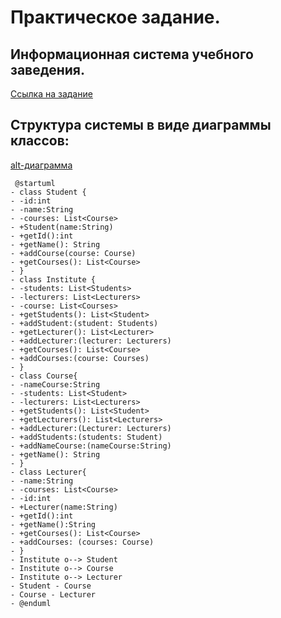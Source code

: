 # Практическое задание.
## Информационная система учебного заведения.
[Ссылка на задание](https://docs.google.com/document/d/1COj5FSznQYb5yC-z6eeu6ggpT8VijWzjwsvZ0ugukN8/edit)
## Структура системы в виде диаграммы классов:
[alt-диаграмма](https://github.com/EnaiY/task/blob/master/images/%D0%94%D0%B8%D0%B0%D0%B3%D1%80%D0%B0%D0%BC%D0%BC%D0%B0.png)
```
 @startuml
- class Student {
- -id:int
- -name:String
- -courses: List<Course>
- +Student(name:String)
- +getId():int
- +getName(): String
- +addCourse(course: Course)
- +getCourses(): List<Course>
- }
- class Institute {
- -students: List<Students>
- -lecturers: List<Lecturers>
- -course: List<Courses>
- +getStudents(): List<Student>
- +addStudent:(student: Students)
- +getLecturer(): List<Lecturer>
- +addLecturer:(lecturer: Lecturers)
- +getCourses(): List<Course>
- +addCourses:(course: Courses) 
- }
- class Course{
- -nameCourse:String
- -students: List<Student>
- -lecturers: List<Lecturers>
- +getStudents(): List<Student>
- +getLecturers(): List<Lecturers>
- +addLecturer:(Lecturer: Lecturers)
- +addStudents:(students: Student)
- +addNameCourse:(nameCourse:String)
- +getName(): String 
- }
- class Lecturer{
- -name:String
- -courses: List<Course>
- -id:int
- +Lecturer(name:String)
- +getId():int
- +getName():String
- +getCourses(): List<Course>
- +addCourses: (courses: Course)
- }
- Institute o--> Student
- Institute o--> Course
- Institute o--> Lecturer
- Student - Course
- Course - Lecturer
- @enduml
```
